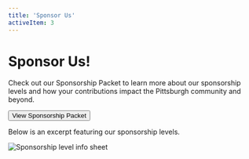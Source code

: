 ```yaml
---
title: 'Sponsor Us'
activeItem: 3
---
```


# Sponsor Us!

Check out our Sponsorship Packet to learn more about our sponsorship levels and how your contributions impact the Pittsburgh community and beyond.

[<button class="btn btn-primary">View Sponsorship Packet</button>  
](https://drive.google.com/file/d/1lXDWlUMnC5pkhKVcFcoF9shzif51jpKd/view)

Below is an excerpt featuring our sponsorship levels.

![Sponsorship level info sheet](https://www.cmu.edu/faces/Assets/Sponsor/sponsorship-img.svg)